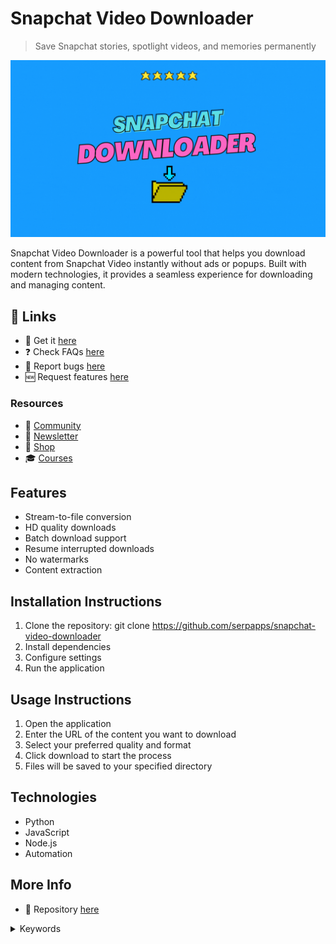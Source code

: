 # Snapchat Video Downloader

> Save Snapchat stories, spotlight videos, and memories permanently

![Snapchat Video Downloader](https://raw.githubusercontent.com/serpapps/snapchat-video-downloader/assets/images/snapchat-video-downloader.gif)

Snapchat Video Downloader is a powerful tool that helps you download content from Snapchat Video instantly without ads or popups. Built with modern technologies, it provides a seamless experience for downloading and managing content.

## 🔗 Links

- 🎁 Get it [here](https://serp.ly/snapchat-video-downloader)
- ❓ Check FAQs [here](https://github.com/orgs/serpapps/discussions/categories/faq)
- 🐛 Report bugs [here](https://github.com/serpapps/snapchat-video-downloader/issues)
- 🆕 Request features [here](https://github.com/serpapps/snapchat-video-downloader/issues)

### Resources

- 💬 [Community](https://serp.ly/@serp/community)
- 💌 [Newsletter](https://serp.ly/@serp/email)
- 🛒 [Shop](https://serp.ly/@serp/store)
- 🎓 [Courses](https://serp.ly/@serp/courses)

## Features

- Stream-to-file conversion
- HD quality downloads
- Batch download support
- Resume interrupted downloads
- No watermarks
- Content extraction

## Installation Instructions

1. Clone the repository: git clone https://github.com/serpapps/snapchat-video-downloader
2. Install dependencies
3. Configure settings
4. Run the application

## Usage Instructions

1. Open the application
2. Enter the URL of the content you want to download
3. Select your preferred quality and format
4. Click download to start the process
5. Files will be saved to your specified directory

## Technologies

- Python
- JavaScript
- Node.js
- Automation

## More Info

- 📁 Repository [here](https://github.com/serpapps/snapchat-video-downloader)

<details>
<summary>Keywords</summary>

snapchat video downloader
</details>

